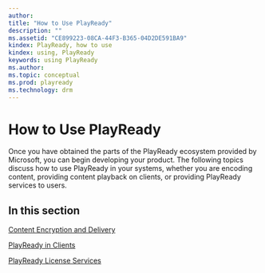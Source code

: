 ```yaml
---
author:
title: "How to Use PlayReady"
description: ""
ms.assetid: "CE899223-08CA-44F3-B365-04D2DE591BA9"
kindex: PlayReady, how to use
kindex: using, PlayReady
keywords: using PlayReady
ms.author:
ms.topic: conceptual
ms.prod: playready
ms.technology: drm
---
```



# How to Use PlayReady


Once you have obtained the parts of the PlayReady ecosystem provided by Microsoft, you can begin developing your product. The following topics discuss how to use PlayReady in your systems, whether you are encoding content, providing content playback on clients, or providing PlayReady services to users.

## In this section

[Content Encryption and Delivery](contentencryptionanddelivery.md)

[PlayReady in Clients](playreadyinclients.md)

[PlayReady License Services](playreadylicenseservices.md)


